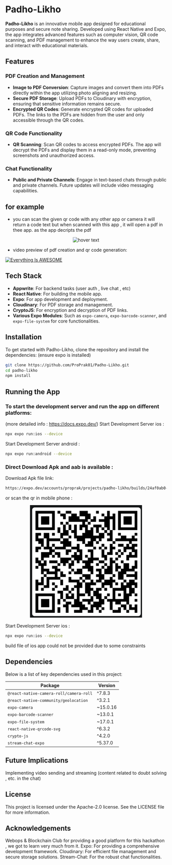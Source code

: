 # Padho-Likho

**Padho-Likho** is an innovative mobile app designed for educational purposes and secure note sharing. Developed using React Native and Expo, the app integrates advanced features such as computer vision, QR code scanning, and PDF management to enhance the way users create, share, and interact with educational materials.

## Features

### PDF Creation and Management
- **Image to PDF Conversion**: Capture images and convert them into PDFs directly within the app utilizing photo aligning and resizing.
- **Secure PDF Storage**: Upload PDFs to Cloudinary with encryption, ensuring that sensitive information remains secure.
- **Encrypted QR Codes**: Generate encrypted QR codes for uploaded PDFs. The links to the PDFs are hidden from the user and only accessible through the QR codes.



### QR Code Functionality
- **QR Scanning**: Scan QR codes to access encrypted PDFs. The app will decrypt the PDFs and display them in a read-only mode, preventing screenshots and unauthorized access.

### Chat Functionality
- **Public and Private Channels**: Engage in text-based chats through public and private channels. Future updates will include video messaging capabilities.


## for example
- you can scan the given qr code with any other app or camera it will return a code text but when scanned with this app , it will open a pdf in thee app.
as the app decripts the pdf
<p align="center">
  <img src="./images/temphack1.png" width="350" title="hover text">
</p>

- video preview of pdf creation and qr code generation:


[![Everything Is AWESOME](https://img.youtube.com/vi/Jj0kmasN5K0/0.jpg)](https://www.youtube.com/watch?v=Jj0kmasN5K0)


## Tech Stack
- **Appwrite**: For backend tasks (user auth , live chat , etc)
- **React Native**: For building the mobile app.
- **Expo**: For app development and deployment.
- **Cloudinary**: For PDF storage and management.
- **CryptoJS**: For encryption and decryption of PDF links.
- **Various Expo Modules**: Such as `expo-camera`, `expo-barcode-scanner`, and `expo-file-system` for core functionalities.

## Installation

To get started with Padho-Likho, clone the repository and install the dependencies:
(ensure expo is installed)
```bash
git clone https://github.com/ProPrak01/Padho-Likho.git
cd padho-likho
npm install
```
## Running the App
### To start the development server and run the app on different platforms:
(more detailed info : https://docs.expo.dev/)
Start Development Server ios : 
```bash
npx expo run:ios --device
```
Start Development Server android : 
```bash
npx expo run:android --device
```
### Direct Download Apk and aab is available :
Download Apk file link: 
```bash
https://expo.dev/accounts/proprak/projects/padho-likho/builds/24af0ab0-5868-4a2b-9058-94db58beb537
```
or scan the qr in mobile phone :

<p align="center">
  <img src="./images/qrdownload.png" width="350" title="hover text">
</p>


Start Development Server ios : 
```bash
npx expo run:ios --device
```
build file of ios app could not be provided due to some constraints

## Dependencies

Below is a list of key dependencies used in this project:

| **Package**                            | **Version** |
|----------------------------------------|-------------|
| `@react-native-camera-roll/camera-roll` | ^7.8.3      |
| `@react-native-community/geolocation`   | ^3.2.1      |
| `expo-camera`                          | ~15.0.16    |
| `expo-barcode-scanner`                 | ~13.0.1     |
| `expo-file-system`                     | ~17.0.1     |
| `react-native-qrcode-svg`              | ^6.3.2      |
| `crypto-js`                            | ^4.2.0      |
| `stream-chat-expo`                     | ^5.37.0     |

## Future Implications
Implementing video sending and streaming (content related to doubt solving , etc. in the chat)

## License
This project is licensed under the Apache-2.0 license. See the LICENSE file for more information.

## Acknowledgements
Webops & Blockchain Club for providing a good platform for this hackathon , we got to learn very much from it.
Expo: For providing a comprehensive development framework.
Cloudinary: For efficient file management and secure storage solutions.
Stream-Chat: For the robust chat functionalities.
